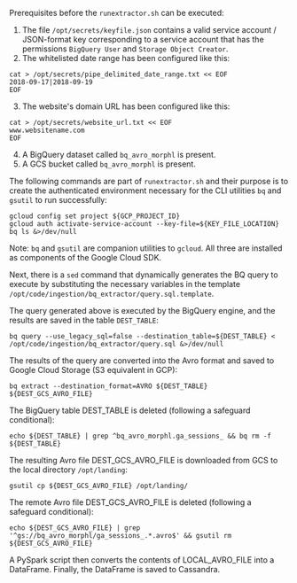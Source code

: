 Prerequisites before the `runextractor.sh` can be executed:
1. The file `/opt/secrets/keyfile.json` contains a valid service account / JSON-format key corresponding to a service account that has the permissions `BigQuery User` and `Storage Object Creator`.
2. The whitelisted date range has been configured like this:
```
cat > /opt/secrets/pipe_delimited_date_range.txt << EOF
2018-09-17|2018-09-19
EOF
```
3. The website's domain URL has been configured like this:
```
cat > /opt/secrets/website_url.txt << EOF
www.websitename.com
EOF
```
4. A BigQuery dataset called `bq_avro_morphl` is present.  
5. A GCS bucket called `bq_avro_morphl` is present.

The following commands are part of `runextractor.sh` and their purpose is to create the authenticated environment necessary for the CLI utilities `bq` and `gsutil` to run successfully:
```
gcloud config set project ${GCP_PROJECT_ID}
gcloud auth activate-service-account --key-file=${KEY_FILE_LOCATION}
bq ls &>/dev/null
```
Note: `bq` and `gsutil` are companion utilities to `gcloud`. All three are installed as components of the Google Cloud SDK.

Next, there is a `sed` command that dynamically generates the BQ query to execute by substituting the necessary variables in the template `/opt/code/ingestion/bq_extractor/query.sql.template`.

The query generated above is executed by the BigQuery engine, and the results are saved in the table `DEST_TABLE`:
```
bq query --use_legacy_sql=false --destination_table=${DEST_TABLE} < /opt/code/ingestion/bq_extractor/query.sql &>/dev/null
```
The results of the query are converted into the Avro format and saved to Google Cloud Storage (S3 equivalent in GCP):
```
bq extract --destination_format=AVRO ${DEST_TABLE} ${DEST_GCS_AVRO_FILE}
```
The BigQuery table DEST_TABLE is deleted (following a safeguard conditional):
```
echo ${DEST_TABLE} | grep ^bq_avro_morphl.ga_sessions_ && bq rm -f ${DEST_TABLE}
```
The resulting Avro file DEST_GCS_AVRO_FILE is downloaded from GCS to the local directory `/opt/landing`:
```
gsutil cp ${DEST_GCS_AVRO_FILE} /opt/landing/
```
The remote Avro file DEST_GCS_AVRO_FILE is deleted (following a safeguard conditional):
```
echo ${DEST_GCS_AVRO_FILE} | grep '^gs://bq_avro_morphl/ga_sessions_.*.avro$' && gsutil rm ${DEST_GCS_AVRO_FILE}
```
A PySpark script then converts the contents of LOCAL_AVRO_FILE into a DataFrame.
Finally, the DataFrame is saved to Cassandra.
